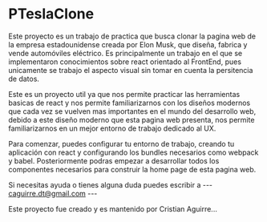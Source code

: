 # PTeslaClone

Este proyecto es un trabajo de practica que busca clonar la pagina web de la empresa estadounidense creada por Elon Musk, que diseña, fabrica y vende automóviles eléctrico. Es principalmente un trabajo en el que se implementaron conocimientos sobre react orientado al FrontEnd, pues unicamente se trabajo el aspecto visual sin tomar en cuenta la persitencia de datos.

Este es un proyecto util ya que nos permite practicar las herramientas basicas de react y nos permite familiarizarnos con los diseños modernos que cada vez se vuelven mas importantes en el mundo del desarrollo web, debido a este diseño moderno que esta pagina web presenta, nos permite familiarizarnos en un mejor entorno de trabajo dedicado al UX.

Para comenzar, puedes configurar tu entorno de trabajo, creando tu aplicación con react y configurando los bundles necesarios como webpack y babel. Posteriormente podras empezar a desarrollar todos los componentes necesarios para construir la home page de esta pagina web.

Si necesitas ayuda o tienes alguna duda puedes escribir a --- caguirre.dt@gmail.com ---

Este proyecto fue creado y es mantenido por Cristian Aguirre...
